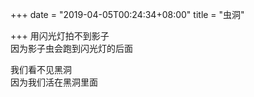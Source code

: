 +++
date = "2019-04-05T00:24:34+08:00"
title = "虫洞"

+++
用闪光灯拍不到影子  
因为影子虫会跑到闪光灯的后面  
  
我们看不见黑洞  
因为我们活在黑洞里面
